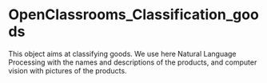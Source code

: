 # OpenClassrooms_Classification_goods

This object aims at classifying goods. We use here Natural Language Processing with the names and descriptions of the products, and computer vision with pictures of the products.